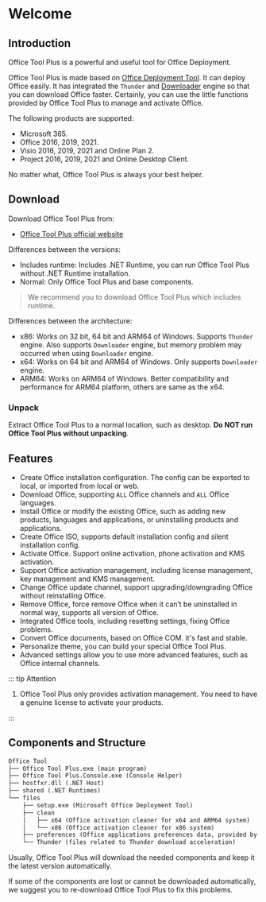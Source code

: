 # Welcome

## Introduction

Office Tool Plus is a powerful and useful tool for Office Deployment.

Office Tool Plus is made based on [Office Deployment Tool](https://docs.microsoft.com/en-us/deployoffice/overview-office-deployment-tool). It can deploy Office easily. It has integrated the `Thunder` and [Downloader](https://github.com/bezzad/Downloader) engine so that you can download Office faster. Certainly, you can use the little functions provided by Office Tool Plus to manage and activate Office.

The following products are supported:

- Microsoft 365.
- Office 2016, 2019, 2021.
- Visio 2016, 2019, 2021 and Online Plan 2.
- Project 2016, 2019, 2021 and Online Desktop Client.

No matter what, Office Tool Plus is always your best helper.

## Download

Download Office Tool Plus from:

- [Office Tool Plus official website](http://otp.landian.vip/)

Differences between the versions:

- Includes runtime: Includes .NET Runtime, you can run Office Tool Plus without .NET Runtime installation.
- Normal: Only Office Tool Plus and base components.

> We recommend you to download Office Tool Plus which includes runtime.

Differences between the architecture:

- x86: Works on 32 bit, 64 bit and ARM64 of Windows. Supports `Thunder` engine. Also supports `Downloader` engine, but memory problem may occurred when using `Downloader` engine.
- x64: Works on 64 bit and ARM64 of Windows. Only supports `Downloader` engine.
- ARM64: Works on ARM64 of Windows. Better compatibility and performance for ARM64 platform, others are same as the x64.

### Unpack

Extract Office Tool Plus to a normal location, such as desktop. **Do NOT run Office Tool Plus without unpacking**.

## Features

- Create Office installation configuration. The config can be exported to local, or imported from local or web.
- Download Office, supporting `ALL` Office channels and `ALL` Office languages.
- Install Office or modify the existing Office, such as adding new products, languages and applications, or uninstalling products and applications.
- Create Office ISO, supports default installation config and silent installation config.
- Activate Office. Support online activation, phone activation and KMS activation.
- Support Office activation management, including license management, key management and KMS management.
- Change Office update channel, support upgrading/downgrading Office without reinstalling Office.
- Remove Office, force remove Office when it can’t be uninstalled in normal way, supports all version of Office.
- Integrated Office tools, including resetting settings, fixing Office problems.
- Convert Office documents, based on Office COM. it's fast and stable.
- Personalize theme, you can build your special Office Tool Plus.
- Advanced settings allow you to use more advanced features, such as Office internal channels.

::: tip Attention

1. Office Tool Plus only provides activation management. You need to have a genuine license to activate your products.

:::

## Components and Structure

``` txt
Office Tool
├── Office Tool Plus.exe (main program)
├── Office Tool Plus.Console.exe (Console Helper)
├── hostfxr.dll (.NET Host)
├── shared (.NET Runtimes)
└── files
    ├── setup.exe (Microsoft Office Deployment Tool)
    ├── clean
    │   ├── x64 (Office activation cleaner for x64 and ARM64 system)
    │   └── x86 (Office activation cleaner for x86 system)
    ├── preferences (Office applications preferences data, provided by Microsoft)
    └── Thunder (files related to Thunder download acceleration)
```

Usually, Office Tool Plus will download the needed components and keep it the latest version automatically.

If some of the components are lost or cannot be downloaded automatically, we suggest you to re-download Office Tool Plus to fix this problems.
